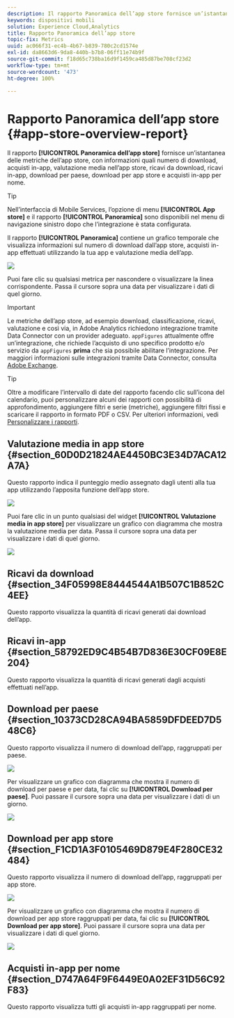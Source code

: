 ```yaml
---
description: Il rapporto Panoramica dell’app store fornisce un’istantanea delle metriche dell’app store, con informazioni quali numero di download, acquisti in-app, valutazione media nell’app store, ricavi da download, ricavi in-app, download per paese, download per app store e acquisti in-app per nome.
keywords: dispositivi mobili
solution: Experience Cloud,Analytics
title: Rapporto Panoramica dell’app store
topic-fix: Metrics
uuid: ac066f31-ec4b-4b67-b839-780c2cd1574e
exl-id: da8663d6-9da8-440b-b7b8-06ff11e74b9f
source-git-commit: f18d65c738ba16d9f1459ca485d87be708cf23d2
workflow-type: tm+mt
source-wordcount: '473'
ht-degree: 100%

---
```


# Rapporto Panoramica dell’app store {#app-store-overview-report}

Il rapporto **[!UICONTROL Panoramica dell’app store]** fornisce un’istantanea delle metriche dell’app store, con informazioni quali numero di download, acquisti in-app, valutazione media nell’app store, ricavi da download, ricavi in-app, download per paese, download per app store e acquisti in-app per nome.

>[!TIP]
>
>Nell’interfaccia di Mobile Services, l’opzione di menu **[!UICONTROL App store]** e il rapporto **[!UICONTROL Panoramica]** sono disponibili nel menu di navigazione sinistro dopo che l’integrazione è stata configurata.

Il rapporto **[!UICONTROL Panoramica]** contiene un grafico temporale che visualizza informazioni sul numero di download dall’app store, acquisti in-app effettuati utilizzando la tua app e valutazione media dell’app.

![](assets/app_store_metrics.png)

Puoi fare clic su qualsiasi metrica per nascondere o visualizzare la linea corrispondente. Passa il cursore sopra una data per visualizzare i dati di quel giorno.

>[!IMPORTANT]
>
>Le metriche dell’app store, ad esempio download, classificazione, ricavi, valutazione e così via, in Adobe Analytics richiedono integrazione tramite Data Connector con un provider adeguato. `appFigures` attualmente offre un’integrazione, che richiede l’acquisto di uno specifico prodotto e/o servizio da `appFigures` **prima** che sia possibile abilitare l’integrazione. Per maggiori informazioni sulle integrazioni tramite Data Connector, consulta [Adobe Exchange](https://www.adobeexchange.com/experiencecloud.html).

>[!TIP]
>
>Oltre a modificare l’intervallo di date del rapporto facendo clic sull’icona del calendario, puoi personalizzare alcuni dei rapporti con possibilità di approfondimento, aggiungere filtri e serie (metriche), aggiungere filtri fissi e scaricare il rapporto in formato PDF o CSV. Per ulteriori informazioni, vedi [Personalizzare i rapporti](/help/using/usage/reports-customize/reports-customize.md).

## Valutazione media in app store {#section_60D0D21824AE4450BC3E34D7ACA12A7A}

Questo rapporto indica il punteggio medio assegnato dagli utenti alla tua app utilizzando l’apposita funzione dell’app store.

![](assets/app_store_rating.png)

Puoi fare clic in un punto qualsiasi del widget **[!UICONTROL Valutazione media in app store]** per visualizzare un grafico con diagramma che mostra la valutazione media per data. Passa il cursore sopra una data per visualizzare i dati di quel giorno.

![](assets/app_store_downloads_detail.png)

## Ricavi da download {#section_34F05998E8444544A1B507C1B852C4EE}

Questo rapporto visualizza la quantità di ricavi generati dai download dell’app.

## Ricavi in-app   {#section_58792ED9C4B54B7D836E30CF09E8E204}

Questo rapporto visualizza la quantità di ricavi generati dagli acquisti effettuati nell’app.

## Download per paese   {#section_10373CD28CA94BA5859DFDEED7D548C6}

Questo rapporto visualizza il numero di download dell’app, raggruppati per paese.

![](assets/country.png)

Per visualizzare un grafico con diagramma che mostra il numero di download per paese e per data, fai clic su **[!UICONTROL Download per paese]**. Puoi passare il cursore sopra una data per visualizzare i dati di un giorno.

![](assets/downloads_by_country.png)

## Download per app store   {#section_F1CD1A3F0105469D879E4F280CE32484}

Questo rapporto visualizza il numero di download dell’app, raggruppati per app store.

![](assets/app_store.png)

Per visualizzare un grafico con diagramma che mostra il numero di download per app store raggruppati per data, fai clic su **[!UICONTROL Download per app store]**. Puoi passare il cursore sopra una data per visualizzare i dati di quel giorno.

![](assets/app_store_downloads_detail.png)

## Acquisti in-app per nome   {#section_D747A64F9F6449E0A02EF31D56C92F83}

Questo rapporto visualizza tutti gli acquisti in-app raggruppati per nome.
